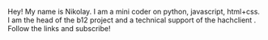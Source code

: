 Hey! My name is Nikolay.
I am a mini coder on python, javascript, html+css. 
I am the head of the b12 project and a technical support of the hachclient .
Follow the links and subscribe! 
